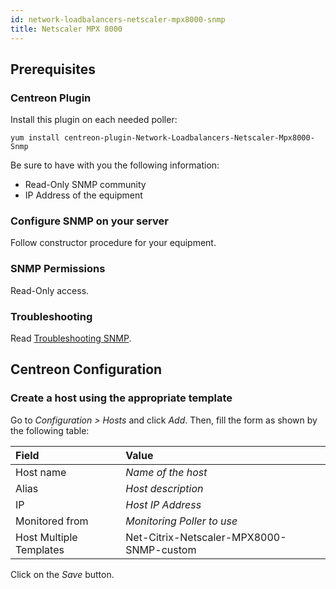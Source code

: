 ```yaml
---
id: network-loadbalancers-netscaler-mpx8000-snmp
title: Netscaler MPX 8000
---
```


## Prerequisites

### Centreon Plugin

Install this plugin on each needed poller:

``` shell
yum install centreon-plugin-Network-Loadbalancers-Netscaler-Mpx8000-Snmp
```

Be sure to have with you the following information:

  - Read-Only SNMP community
  - IP Address of the equipment

### Configure SNMP on your server

Follow constructor procedure for your equipment.

### SNMP Permissions

Read-Only access.

### Troubleshooting

Read [Troubleshooting
SNMP](https://documentation.centreon.com/docs/centreon-plugins/en/latest/user/guide.html#snmp).

## Centreon Configuration

### Create a host using the appropriate template

Go to *Configuration \> Hosts* and click *Add*. Then, fill the form as shown by
the following table:

| Field                                | Value                                    |
| :----------------------------------- | :--------------------------------------- |
| Host name                            | *Name of the host*                       |
| Alias                                | *Host description*                       |
| IP                                   | *Host IP Address*                        |
| Monitored from                       | *Monitoring Poller to use*               |
| Host Multiple Templates              | Net-Citrix-Netscaler-MPX8000-SNMP-custom |

Click on the *Save* button.
